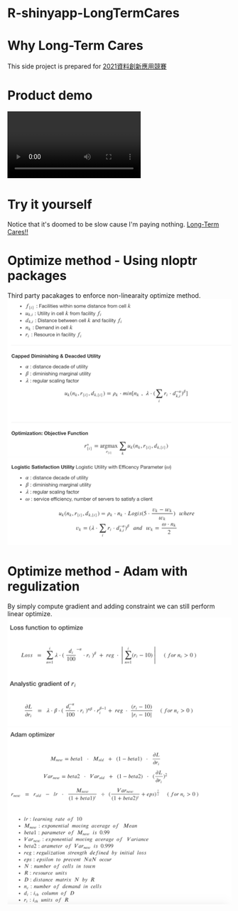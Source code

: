 


# R-shinyapp-LongTermCares

# Why Long-Term Cares
This side project is prepared for 
[2021資料創新應用競賽](https://opendata-contest.tca.org.tw)

# Product demo
![Product](https://user-images.githubusercontent.com/67900956/117104847-6d537480-adaf-11eb-8e79-be2ff9f374d8.mp4)

# Try it yourself
Notice that it's doomed to be slow cause I'm paying nothing. [Long-Term Cares!!](https://goverment.shinyapps.io/shinyapp/)

# Optimize method - Using nloptr packages
Third party pacakages to enforce non-linearaity optimize method.
![nonli_optimize method](/images/nonlinear_normal.png)
![nonli_optimize params](/images/nonlinear_logistic.png)
# Optimize method - Adam with regulization
By simply compute gradient and adding constraint we can still perform linear optimize.
![li_optimize method](/images/linear_loss_grad.png)
![li_optimize params](/images/linear_optimizer.png)
